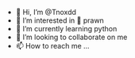 - 👋 Hi, I’m @Tnoxdd
- 👀 I’m interested in 🦐 prawn
- 🌱 I’m currently learning python
- 💞️ I’m looking to collaborate on me
- 📫 How to reach me ...

<!---
Tnoxdd/Tnoxdd is a ✨ special ✨ repository because its `README.md` (this file) appears on your GitHub profile.
You can click the Preview link to take a look at your changes.
--->

